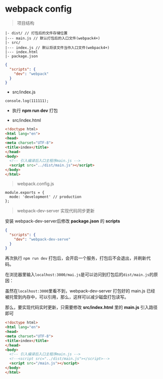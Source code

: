 # webpack config

> 项目结构
```
|- dist/ // 打包后的文件存储位置
|--- main.js // 默认打包后的入口文件(webpack4+)
|- src/
|--- index.js // 默认将该文件当作入口文件(webpack4+)
|--- index.html
|- package.json
```

```json
{
  "scripts": {
    "dev": "webpack"
  }
}
```

- src/index.js
```ecmascript 6
console.log(111111);
```

- 执行 **npm run dev** 打包

- src/index.html
```html
<!doctype html>
<html lang="en">
<head>
<meta charset="UTF-8">
<title>index</title>
</head>
<body>
  <!-- 引入编译后入口主程序main.js -->
  <script src="../dist/main.js"></script>
</body>
</html>
```

> webpack.config.js
```ecmascript 6
module.exports = {
  mode: 'development' // production
};
```

> webpack-dev-server 实现代码同步更新

安装 webpack-dev-server后修改 **package.json** 的 **scripts**

```json
{
  "scripts": {
    "dev": "webpack-dev-serve"
  }
}
```

再次执行 ``npm run dev`` 打包后，会开启一个服务，打包后不会退出，并刷新代码。


在浏览器里输入``localhost:3000/mai.js``是可以访问到打包后的``dist/main.js``的原因：

虽然在``localhost:3000``里看不到，webpack-dev-server 打包好的 main.js 已经被托管到内存中，可以引用，那么，这样可以减少磁盘打包读写。

那么，要实现代码实时更新，只需要修改 **src/index.html** 里的 **main.js** 引入路径即可
```html
<!doctype html>
<html lang="en">
<head>
<meta charset="UTF-8">
<title>index</title>
</head>
<body>
  <!-- 引入编译后入口主程序main.js -->
  <!--<script src="../dist/main.js"></script>-->
  <script src="/main.js"></script>
</body>
</html>
```
